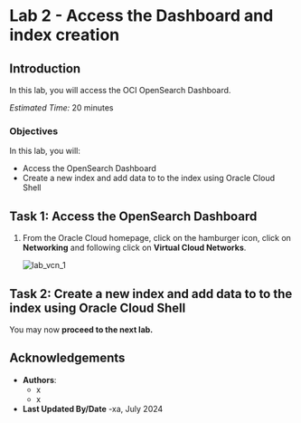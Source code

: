 # Lab 2 - Access the Dashboard and index creation

## Introduction

In this lab, you will access the OCI OpenSearch Dashboard.

*Estimated Time:* 20 minutes

### Objectives

In this lab, you will:
* Access the OpenSearch Dashboard
* Create a new index and add data to to the index using Oracle Cloud Shell



## Task 1: Access the OpenSearch Dashboard

1.	From the Oracle Cloud homepage, click on the hamburger icon, click on **Networking** and following click on **Virtual Cloud Networks**.
   
    ![lab_vcn_1](images/1.png)


## Task 2: Create a new index and add data to to the index using Oracle Cloud Shell





You may now **proceed to the next lab.**

## Acknowledgements
* **Authors**:
    * x
    * x
* **Last Updated By/Date** -xa, July 2024
